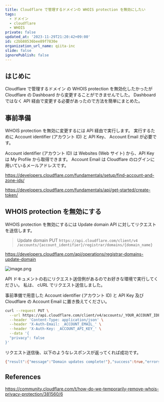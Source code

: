```yaml
---
title: Cloudflare で管理するドメインの WHOIS protection を無効にしたい
tags:
  - ドメイン
  - cloudflare
  - WHOIS
private: false
updated_at: '2023-11-29T21:20:42+09:00'
id: c2bb88536bee89f7830e
organization_url_name: qiita-inc
slide: false
ignorePublish: false
---
```


## はじめに

Cloudflare で管理するドメイン の WHOIS protection を無効化したかったが Cloudflare の Dashboard から変更することができませんでした。
Dashboard ではなく API 経由で変更する必要があったので方法を簡単にまとめた。

## 事前準備

WHOIS protection を無効に変更するには API 経由で実行します。
実行するために Account identifier (アカウント ID) と API Key、 Account Email が必要です。

Account identifier (アカウント ID) は Websites (Web サイト) から、API Key は My Profile から取得できます。
Account Email は Cloudflare のログインに用いているメールアドレスです。

https://developers.cloudflare.com/fundamentals/setup/find-account-and-zone-ids/

https://developers.cloudflare.com/fundamentals/api/get-started/create-token/

## WHOIS protection を無効にする

WHOIS protection を無効にするには Update domain API に対してリクエストを送信します。

> Update domain
> PUT `https://api.cloudflare.com/client/v4
/accounts/{account_identifier}/registrar/domains/{domain_name}`

https://developers.cloudflare.com/api/operations/registrar-domains-update-domain

![image.png](https://qiita-image-store.s3.ap-northeast-1.amazonaws.com/0/55950/5a62863d-bae3-c166-86f2-b8335709967d.png)

API ドキュメントの右にリクエスト送信例があるのでお好きな環境で実行してください。
私は、 cURL でリクエスト送信しました。

事前準備で用意した Account identifier (アカウント ID) と API Key 及び Cloudflare の Account Email に置き換えてください。

```sh
curl --request PUT \
  --url https://api.cloudflare.com/client/v4/accounts/_YOUR_ACCOUNT_IDENTIER_/registrar/domains/_YOUR_DOMAIN_ \
  --header 'Content-Type: application/json' \
  --header 'X-Auth-Email: _ACCOUNT_EMAIL_' \
  --header 'X-Auth-Key: _ACCOUNT_API_KEY_' \
  --data '{
  "privacy": false
}'
```

リクエスト送信後、以下のようなレスポンスが返ってくれば成功です。

```sh
{"result":{"message":"Domain updates complete!"},"success":true,"errors":[],"messages":[]}
```

## References

https://community.cloudflare.com/t/how-do-we-temporarily-remove-whois-privacy-protection/381560/6
